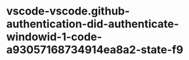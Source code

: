 # vscode-vscode.github-authentication-did-authenticate-windowid-1-code-a93057168734914ea8a2-state-f9